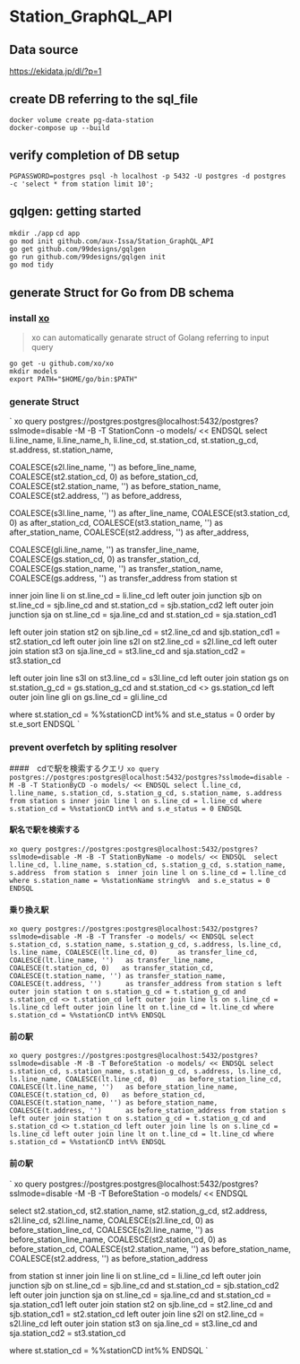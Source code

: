 # Station_GraphQL_API
## Data source
https://ekidata.jp/dl/?p=1
## create DB referring to the sql_file
`docker volume create pg-data-station`  
`docker-compose up --build`
## verify completion of DB setup
`PGPASSWORD=postgres psql -h localhost -p 5432 -U postgres -d postgres -c 'select * from station limit 10';`
## gqlgen: getting started 
`mkdir ./app`
`cd app`  
`go mod init github.com/aux-Issa/Station_GraphQL_API`  
`go get github.com/99designs/gqlgen`  
`go run github.com/99designs/gqlgen init`  
`go mod tidy`  

## generate Struct for Go from DB schema
### install [xo](https://github.com/xo/xo)
> xo can automatically genarate struct of Golang referring to input query  

`go get -u github.com/xo/xo`  
`mkdir models`  
`export PATH="$HOME/go/bin:$PATH"`  
### generate Struct  

`
xo query postgres://postgres:postgres@localhost:5432/postgres?sslmode=disable -M -B -T StationConn -o models/ << ENDSQL 
select li.line_name, li.line_name_h, li.line_cd, st.station_cd, st.station_g_cd, st.address, st.station_name, 

COALESCE(s2l.line_name, '') as before_line_name, 
COALESCE(st2.station_cd, 0) as before_station_cd, 
COALESCE(st2.station_name, '') as before_station_name, 
COALESCE(st2.address, '') as before_address, 

COALESCE(s3l.line_name, '') as after_line_name, 
COALESCE(st3.station_cd, 0) as after_station_cd, 
COALESCE(st3.station_name, '') as after_station_name, 
COALESCE(st2.address, '') as after_address, 

COALESCE(gli.line_name, '') as transfer_line_name, 
COALESCE(gs.station_cd, 0) as transfer_station_cd, 
COALESCE(gs.station_name, '') as transfer_station_name, 
COALESCE(gs.address, '') as transfer_address 
from station st 

inner join line li on st.line_cd = li.line_cd 
left outer join junction sjb on st.line_cd = sjb.line_cd and st.station_cd = sjb.station_cd2 
left outer join junction sja on st.line_cd = sja.line_cd and st.station_cd = sja.station_cd1 

left outer join station st2 on sjb.line_cd = st2.line_cd and sjb.station_cd1 = st2.station_cd 
left outer join line s2l on st2.line_cd = s2l.line_cd 
left outer join station st3 on sja.line_cd = st3.line_cd and sja.station_cd2 = st3.station_cd 

left outer join line s3l on st3.line_cd = s3l.line_cd 
left outer join station gs on st.station_g_cd = gs.station_g_cd and st.station_cd <> gs.station_cd 
left outer join line gli on gs.line_cd = gli.line_cd 

where st.station_cd = %%stationCD int%% and st.e_status = 0 
order by st.e_sort 
ENDSQL
`
### prevent overfetch by spliting resolver  
####　cdで駅を検索するクエリ
`
xo query postgres://postgres:postgres@localhost:5432/postgres?sslmode=disable -M -B -T StationByCD -o models/ << ENDSQL
select l.line_cd, l.line_name, s.station_cd, s.station_g_cd, s.station_name, s.address
from station s
         inner join line l on s.line_cd = l.line_cd
where s.station_cd = %%stationCD int%%
  and s.e_status = 0
ENDSQL
`
#### 駅名で駅を検索する

`
xo query postgres://postgres:postgres@localhost:5432/postgres?sslmode=disable -M -B -T StationByName -o models/ << ENDSQL 
select l.line_cd, l.line_name, s.station_cd, s.station_g_cd, s.station_name, s.address 
from station s 
inner join line l on s.line_cd = l.line_cd 
where s.station_name = %%stationName string%% 
and s.e_status = 0 
ENDSQL
`
#### 乗り換え駅

`
xo query postgres://postgres:postgres@localhost:5432/postgres?sslmode=disable -M -B -T Transfer -o models/ << ENDSQL
select s.station_cd,
       s.station_name,
       s.station_g_cd,
       s.address,
       ls.line_cd,
       ls.line_name,
       COALESCE(lt.line_cd, 0)     as transfer_line_cd,
       COALESCE(lt.line_name, '')   as transfer_line_name,
       COALESCE(t.station_cd, 0)   as transfer_station_cd,
       COALESCE(t.station_name, '') as transfer_station_name,
       COALESCE(t.address, '')      as transfer_address
from station s
        left outer join station t on s.station_g_cd = t.station_g_cd and s.station_cd <> t.station_cd
        left outer join line ls on s.line_cd = ls.line_cd
        left outer join line lt on t.line_cd = lt.line_cd
where s.station_cd = %%stationCD int%%
ENDSQL
`

#### 前の駅

`
xo query postgres://postgres:postgres@localhost:5432/postgres?sslmode=disable -M -B -T BeforeStation -o models/ << ENDSQL
select s.station_cd,
       s.station_name,
       s.station_g_cd,
       s.address,
       ls.line_cd,
       ls.line_name,
       COALESCE(lt.line_cd, 0)     as before_station_line_cd,
       COALESCE(lt.line_name, '')   as before_station_line_name,
       COALESCE(t.station_cd, 0)   as before_station_cd,
       COALESCE(t.station_name, '') as before_station_name,
       COALESCE(t.address, '')      as before_station_address
from station s
        left outer join station t on s.station_g_cd = t.station_g_cd and s.station_cd <> t.station_cd
        left outer join line ls on s.line_cd = ls.line_cd
        left outer join line lt on t.line_cd = lt.line_cd
where s.station_cd = %%stationCD int%%
ENDSQL
`
#### 前の駅

`
xo query postgres://postgres:postgres@localhost:5432/postgres?sslmode=disable -M -B -T BeforeStation -o models/ << ENDSQL
<!-- joinされたテーブル(st2)から前の駅を抽出 -->
select st2.station_cd,
       st2.station_name,
       st2.station_g_cd,
       st2.address,
       s2l.line_cd,
       s2l.line_name,
       COALESCE(s2l.line_cd, 0)     as before_station_line_cd,
       COALESCE(s2l.line_name, '')   as before_station_line_name,
       COALESCE(st2.station_cd, 0)   as before_station_cd,
       COALESCE(st2.station_name, '') as before_station_name,
       COALESCE(st2.address, '')      as before_station_address

from station st
        inner join line li on st.line_cd = li.line_cd 
        left outer join junction sjb on st.line_cd = sjb.line_cd and st.station_cd = sjb.station_cd2 
        left outer join junction sja on st.line_cd = sja.line_cd and st.station_cd = sja.station_cd1 
        <!-- 接続駅(sjb)と前の駅(st2)をジョイン -->
        left outer join station st2 on sjb.line_cd = st2.line_cd and sjb.station_cd1 = st2.station_cd 
        left outer join line s2l on st2.line_cd = s2l.line_cd 
        <!-- 接続駅(sja)と後の駅(st3)をジョイン -->
        left outer join station st3 on sja.line_cd = st3.line_cd and sja.station_cd2 = st3.station_cd 

where st.station_cd = %%stationCD int%%
ENDSQL
`
